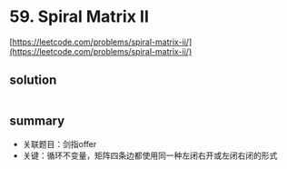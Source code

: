 # 59. Spiral Matrix II
[https://leetcode.com/problems/spiral-matrix-ii/](https://leetcode.com/problems/spiral-matrix-ii/)

## solution

````python

````


## summary
- 关联题目：剑指offer
- 关键：循环不变量，矩阵四条边都使用同一种左闭右开或左闭右闭的形式
